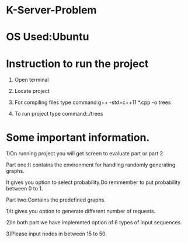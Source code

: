 # K-Server-Problem
# OS Used:Ubuntu
# Instruction to run the project
1. Open terminal

2. Locate project

3. For compiling files type command:g++ -std=c++11 *.cpp -o trees

4. To run project type command:./trees

# Some important information.
1)On running project you will get screen to evaluate part or part 2

Part one:It contains the environment for handling randomly generating graphs.

It gives you option to select probability.Do remmember to put probability between 0 to 1.

Part two:Contains the predefined graphs.

1)It gives you option to generate different number of requests.

2)In both part we have implemnted option of 6 types of input sequences.

3)Please input nodes in between 15 to 50.
